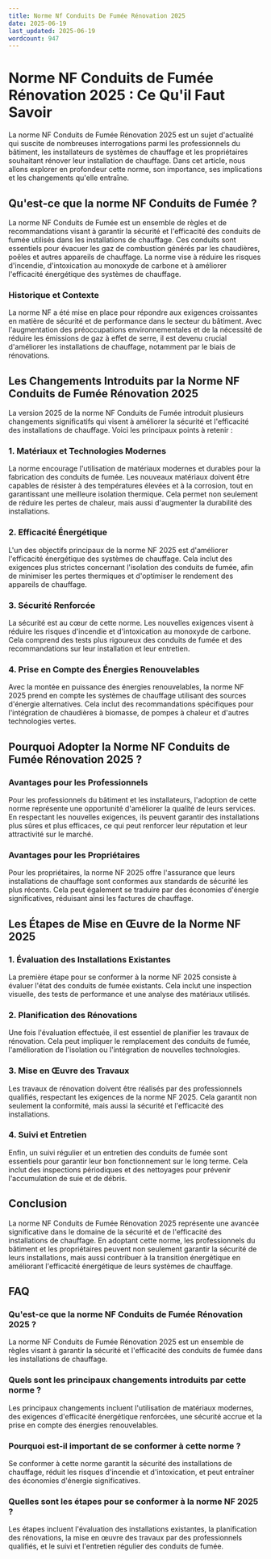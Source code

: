 ```yaml
---
title: Norme Nf Conduits De Fumée Rénovation 2025
date: 2025-06-19
last_updated: 2025-06-19
wordcount: 947
---
```


# Norme NF Conduits de Fumée Rénovation 2025 : Ce Qu'il Faut Savoir

La norme NF Conduits de Fumée Rénovation 2025 est un sujet d'actualité qui suscite de nombreuses interrogations parmi les professionnels du bâtiment, les installateurs de systèmes de chauffage et les propriétaires souhaitant rénover leur installation de chauffage. Dans cet article, nous allons explorer en profondeur cette norme, son importance, ses implications et les changements qu'elle entraîne.

## Qu'est-ce que la norme NF Conduits de Fumée ?

La norme NF Conduits de Fumée est un ensemble de règles et de recommandations visant à garantir la sécurité et l'efficacité des conduits de fumée utilisés dans les installations de chauffage. Ces conduits sont essentiels pour évacuer les gaz de combustion générés par les chaudières, poêles et autres appareils de chauffage. La norme vise à réduire les risques d'incendie, d'intoxication au monoxyde de carbone et à améliorer l'efficacité énergétique des systèmes de chauffage.

### Historique et Contexte

La norme NF a été mise en place pour répondre aux exigences croissantes en matière de sécurité et de performance dans le secteur du bâtiment. Avec l'augmentation des préoccupations environnementales et de la nécessité de réduire les émissions de gaz à effet de serre, il est devenu crucial d'améliorer les installations de chauffage, notamment par le biais de rénovations.

## Les Changements Introduits par la Norme NF Conduits de Fumée Rénovation 2025

La version 2025 de la norme NF Conduits de Fumée introduit plusieurs changements significatifs qui visent à améliorer la sécurité et l'efficacité des installations de chauffage. Voici les principaux points à retenir :

### 1. Matériaux et Technologies Modernes

La norme encourage l'utilisation de matériaux modernes et durables pour la fabrication des conduits de fumée. Les nouveaux matériaux doivent être capables de résister à des températures élevées et à la corrosion, tout en garantissant une meilleure isolation thermique. Cela permet non seulement de réduire les pertes de chaleur, mais aussi d'augmenter la durabilité des installations.

### 2. Efficacité Énergétique

L'un des objectifs principaux de la norme NF 2025 est d'améliorer l'efficacité énergétique des systèmes de chauffage. Cela inclut des exigences plus strictes concernant l'isolation des conduits de fumée, afin de minimiser les pertes thermiques et d'optimiser le rendement des appareils de chauffage.

### 3. Sécurité Renforcée

La sécurité est au cœur de cette norme. Les nouvelles exigences visent à réduire les risques d'incendie et d'intoxication au monoxyde de carbone. Cela comprend des tests plus rigoureux des conduits de fumée et des recommandations sur leur installation et leur entretien.

### 4. Prise en Compte des Énergies Renouvelables

Avec la montée en puissance des énergies renouvelables, la norme NF 2025 prend en compte les systèmes de chauffage utilisant des sources d'énergie alternatives. Cela inclut des recommandations spécifiques pour l'intégration de chaudières à biomasse, de pompes à chaleur et d'autres technologies vertes.

## Pourquoi Adopter la Norme NF Conduits de Fumée Rénovation 2025 ?

### Avantages pour les Professionnels

Pour les professionnels du bâtiment et les installateurs, l'adoption de cette norme représente une opportunité d'améliorer la qualité de leurs services. En respectant les nouvelles exigences, ils peuvent garantir des installations plus sûres et plus efficaces, ce qui peut renforcer leur réputation et leur attractivité sur le marché.

### Avantages pour les Propriétaires

Pour les propriétaires, la norme NF 2025 offre l'assurance que leurs installations de chauffage sont conformes aux standards de sécurité les plus récents. Cela peut également se traduire par des économies d'énergie significatives, réduisant ainsi les factures de chauffage.

## Les Étapes de Mise en Œuvre de la Norme NF 2025

### 1. Évaluation des Installations Existantes

La première étape pour se conformer à la norme NF 2025 consiste à évaluer l'état des conduits de fumée existants. Cela inclut une inspection visuelle, des tests de performance et une analyse des matériaux utilisés.

### 2. Planification des Rénovations

Une fois l'évaluation effectuée, il est essentiel de planifier les travaux de rénovation. Cela peut impliquer le remplacement des conduits de fumée, l'amélioration de l'isolation ou l'intégration de nouvelles technologies.

### 3. Mise en Œuvre des Travaux

Les travaux de rénovation doivent être réalisés par des professionnels qualifiés, respectant les exigences de la norme NF 2025. Cela garantit non seulement la conformité, mais aussi la sécurité et l'efficacité des installations.

### 4. Suivi et Entretien

Enfin, un suivi régulier et un entretien des conduits de fumée sont essentiels pour garantir leur bon fonctionnement sur le long terme. Cela inclut des inspections périodiques et des nettoyages pour prévenir l'accumulation de suie et de débris.

## Conclusion

La norme NF Conduits de Fumée Rénovation 2025 représente une avancée significative dans le domaine de la sécurité et de l'efficacité des installations de chauffage. En adoptant cette norme, les professionnels du bâtiment et les propriétaires peuvent non seulement garantir la sécurité de leurs installations, mais aussi contribuer à la transition énergétique en améliorant l'efficacité énergétique de leurs systèmes de chauffage.

## FAQ

### Qu'est-ce que la norme NF Conduits de Fumée Rénovation 2025 ?

La norme NF Conduits de Fumée Rénovation 2025 est un ensemble de règles visant à garantir la sécurité et l'efficacité des conduits de fumée dans les installations de chauffage.

### Quels sont les principaux changements introduits par cette norme ?

Les principaux changements incluent l'utilisation de matériaux modernes, des exigences d'efficacité énergétique renforcées, une sécurité accrue et la prise en compte des énergies renouvelables.

### Pourquoi est-il important de se conformer à cette norme ?

Se conformer à cette norme garantit la sécurité des installations de chauffage, réduit les risques d'incendie et d'intoxication, et peut entraîner des économies d'énergie significatives.

### Quelles sont les étapes pour se conformer à la norme NF 2025 ?

Les étapes incluent l'évaluation des installations existantes, la planification des rénovations, la mise en œuvre des travaux par des professionnels qualifiés, et le suivi et l'entretien régulier des conduits de fumée.
